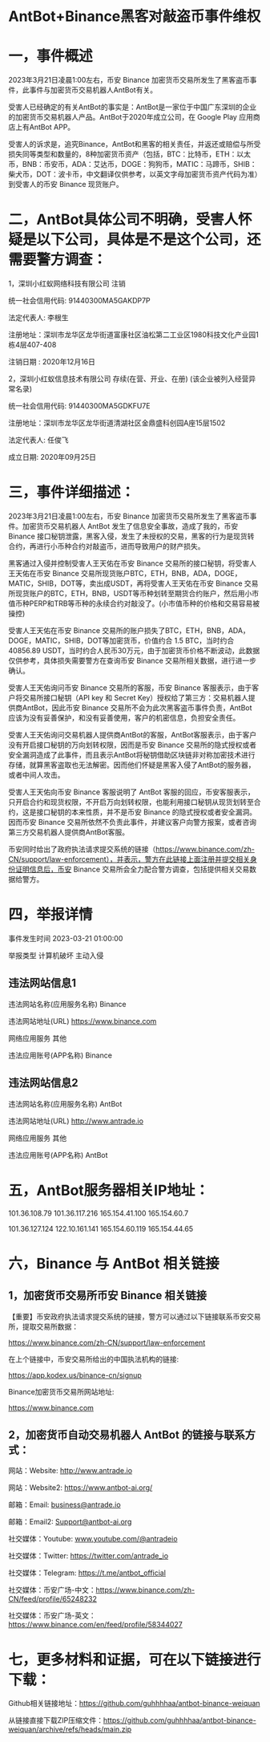 # AntBot+Binance黑客对敲盗币事件维权 

# 一，事件概述

2023年3月21日凌晨1:00左右，币安 Binance 加密货币交易所发生了黑客盗币事件，此事件与加密货币交易机器人AntBot有关。

受害人已经确定的有关AntBot的事实是：AntBot是一家位于中国广东深圳的企业的加密货币交易机器人产品。AntBot于2020年成立公司，在 Google Play 应用商店上有AntBot APP。

受害人的诉求是，追究Binance，AntBot和黑客的相关责任，并返还或赔偿与所受损失同等类型和数量的，8种加密货币资产（包括，BTC：比特币，ETH：以太币，BNB：币安币，ADA：艾达币，DOGE：狗狗币，MATIC：马蹄币，SHIB：柴犬币，DOT：波卡币，中文翻译仅供参考，以英文字母加密货币资产代码为准）到受害人的币安 Binance 现货账户。

# 二，AntBot具体公司不明确，受害人怀疑是以下公司，具体是不是这个公司，还需要警方调查：

1，深圳小红蚁网络科技有限公司 注销 

统一社会信用代码: 91440300MA5GAKDP7P 

法定代表人: 李根生 

注册地址：深圳市龙华区龙华街道富康社区油松第二工业区1980科技文化产业园1栋4层407-408

注销日期 : 2020年12月16日

2，深圳小红蚁信息技术有限公司 存续(在营、开业、在册) (该企业被列入经营异常名录) 

统一社会信用代码: 91440300MA5GDKFU7E

注册地址：深圳市龙华区龙华街道清湖社区金鼎盛科创园A座15层1502

法定代表人: 任俊⻜ 

成立日期: 2020年09月25日

# 三，事件详细描述：

2023年3月21日凌晨1:00左右，币安 Binance 加密货币交易所发生了黑客盗币事件。加密货币交易机器人 AntBot 发生了信息安全事故，造成了我的，币安 Binance 接口秘钥泄露，黑客入侵，发生了未授权的交易，黑客的行为是现货转合约，再进行小币种合约对敲盗币，进而导致用户的财产损失。

黑客通过入侵并控制受害人王天佑在币安 Binance 交易所的接口秘钥，将受害人王天佑在币安 Binance 交易所现货账户BTC，ETH，BNB，ADA，DOGE，MATIC，SHIB，DOT等，卖出成USDT，再将受害人王天佑在币安 Binance 交易所现货账户的BTC，ETH，BNB，USDT等币种划转至期货合约账户，然后用小市值币种PERP和TRB等币种的永续合约对敲没了。(小市值币种的价格和交易容易被操控)

受害人王天佑在币安 Binance 交易所的账户损失了BTC，ETH，BNB，ADA，DOGE，MATIC，SHIB，DOT等加密货币，价值约合 1.5 BTC，当时约合 40856.89 USDT，当时约合人⺠币30万元，由于加密货币价格不断波动，此数据仅供参考，具体损失需要警方在查询币安 Binance 交易所相关数据，进行进一步确认。

受害人王天佑询问币安 Binance 交易所的客服，币安 Binance 客服表示，由于客户将交易所接口秘钥（API key 和 Secret Key）授权给了第三方：交易机器人提供商AntBot，因此币安 Binance 交易所不会为此次黑客盗币事件负责，AntBot 应该为没有妥善保护，和没有妥善使用，客户的机密信息，负担安全责任。

受害人王天佑询问交易机器人提供商AntBot的客服，AntBot客服表示，由于客户没有开启接口秘钥的万向划转权限，因而是币安 Binance 交易所的隐式授权或者安全漏洞造成了此事件，而且表示AntBot将秘钥借助区块链非对称加密技术进行存储，就算黑客盗取也无法解密。因而他们怀疑是黑客入侵了AntBot的服务器，或者中间人攻击。

受害人王天佑向币安 Binance 客服说明了 AntBot 客服的回应，币安客服表示，只开启合约和现货权限，不开启万向划转权限，也能利用接口秘钥从现货划转至合约，这是接口秘钥的本来性质，并不是币安 Binance 的隐式授权或者安全漏洞。因而币安 Binance 交易所依然不负责此事件，并建议客户向警方报案，或者咨询第三方交易机器人提供商AntBot客服。

币安同时给出了政府执法请求提交系统的链接（https://www.binance.com/zh-CN/support/law-enforcement），并表示，警方在此链接上面注册并提交相关身份证明信息后，币安 Binance 交易所会全力配合警方调查，包括提供相关交易数据给警方。



# 四，举报详情

事件发生时间 2023-03-21 01:00:00

举报类型 计算机破坏 主动入侵

##  违法网站信息1

违法网站名称(应用服务名称) Binance 

违法网站地址(URL) https://www.binance.com 

网络应用服务 其他

违法应用账号(APP名称) Binance

## 违法网站信息2

违法网站名称(应用服务名称) AntBot 

违法网站地址(URL) http://www.antrade.io 

网络应用服务 其他

违法应用账号(APP名称) AntBot

# 五，AntBot服务器相关IP地址：

101.36.108.79   101.36.117.216   165.154.41.100   165.154.60.7 

101.36.127.124   122.10.161.141   165.154.60.119   165.154.44.65

# 六，Binance 与 AntBot 相关链接

## 1，加密货币交易所币安 Binance 相关链接

【重要】币安政府执法请求提交系统的链接，警方可以通过以下链接联系币安交易所，提取交易所数据：

https://www.binance.com/zh-CN/support/law-enforcement

在上个链接中，币安交易所给出的中国执法机构的链接: 

https://app.kodex.us/binance-cn/signup 

Binance加密货币交易所网站地址: 

https://www.binance.com 

## 2，加密货币自动交易机器人 AntBot 的链接与联系方式： 

网站：Website: http://www.antrade.io 

网站：Website2: https://www.antbot-ai.org/ 

邮箱：Email: business@antrade.io

邮箱：Email2: Support@antbot-ai.org 

社交媒体：Youtube: www.youtube.com/@antradeio

社交媒体：Twitter: https://twitter.com/antrade_io

社交媒体：Telegram: https://t.me/antbot_official

社交媒体：币安广场-中文：https://www.binance.com/zh-CN/feed/profile/65248232

社交媒体：币安广场-英文：https://www.binance.com/en/feed/profile/58344027

# 七，更多材料和证据，可在以下链接进行下载：

Github相关链接地址：https://github.com/guhhhhaa/antbot-binance-weiquan

从链接直接下载ZIP压缩文件：https://github.com/guhhhhaa/antbot-binance-weiquan/archive/refs/heads/main.zip